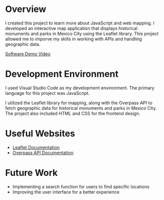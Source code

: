 # Overview

I created this project to learn more about JavaScript and web mapping. I developed an interactive map application that displays historical monuments and parks in Mexico City using the Leaflet library. This project allowed me to imporve my skills in working with APIs and handling geographic data.

[Software Demo Video](https://www.loom.com/share/a9f2a72a862a42488741ba273ce44196?sid=1f9e1c08-e3bc-4a3b-9b48-82d126ae200b)

# Development Environment

I used Visual Studio Code as my development environment. The primary language for this project was JavaScript.

I utilized the Leaflet library for mapping, along with the Overpass API to fetch geographic data for historical monuments and parks in Mexico City. The project also included HTML and CSS for the frontend design.

# Useful Websites

- [Leaflet Documentation](https://leafletjs.com/)
- [Overpass API Documentation](https://wiki.openstreetmap.org/wiki/Overpass_API)

# Future Work
- Implementing a search function for users to find specific locations
- Improving the user interface for a better experience
